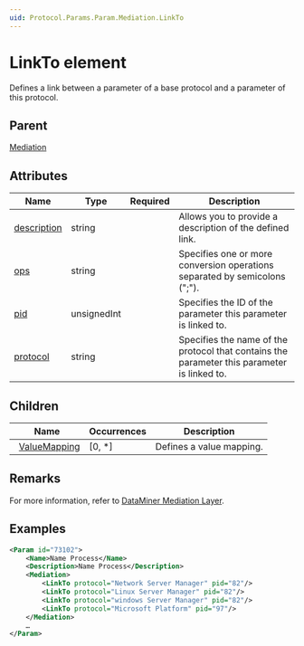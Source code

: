 ```yaml
---
uid: Protocol.Params.Param.Mediation.LinkTo
---
```


# LinkTo element

Defines a link between a parameter of a base protocol and a parameter of this protocol.

## Parent

[Mediation](xref:Protocol.Params.Param.Mediation)

## Attributes

|Name|Type|Required|Description|
|--- |--- |--- |--- |
|[description](xref:Protocol.Params.Param.Mediation.LinkTo-description)|string||Allows you to provide a description of the defined link.|
|[ops](xref:Protocol.Params.Param.Mediation.LinkTo-ops)|string||Specifies one or more conversion operations separated by semicolons (";").|
|[pid](xref:Protocol.Params.Param.Mediation.LinkTo-pid)|unsignedInt||Specifies the ID of the parameter this parameter is linked to.|
|[protocol](xref:Protocol.Params.Param.Mediation.LinkTo-protocol)|string||Specifies the name of the protocol that contains the parameter this parameter is linked to.|

## Children

|Name|Occurrences|Description|
|--- |--- |--- |
|&nbsp;&nbsp;[ValueMapping](xref:Protocol.Params.Param.Mediation.LinkTo.ValueMapping)|[0, *]|Defines a value mapping.|

## Remarks

For more information, refer to [DataMiner Mediation Layer](xref:AdvancedDataMinerMediationLayer).

## Examples

```xml
<Param id="73102">
	<Name>Name Process</Name>
	<Description>Name Process</Description>
	<Mediation>
		<LinkTo protocol="Network Server Manager" pid="82"/>
		<LinkTo protocol="Linux Server Manager" pid="82"/>
		<LinkTo protocol="windows Server Manager" pid="82"/>
		<LinkTo protocol="Microsoft Platform" pid="97"/>
	</Mediation>
	…
</Param>
```
